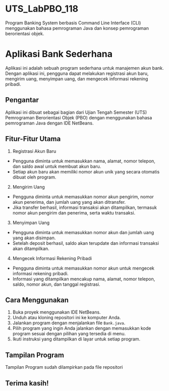# UTS_LabPBO_118
Program Banking System berbasis Command Line  Interface (CLI) menggunakan bahasa pemrograman Java dan konsep pemrograman berorientasi  objek.

# Aplikasi Bank Sederhana

Aplikasi ini adalah sebuah program sederhana untuk manajemen akun bank. Dengan aplikasi ini, pengguna dapat melakukan registrasi akun baru, mengirim uang, menyimpan uang, dan mengecek informasi rekening pribadi.

## Pengantar

Aplikasi ini dibuat sebagai bagian dari Ujian Tengah Semester (UTS) Pemrograman Berorientasi Objek (PBO) dengan menggunakan bahasa pemrograman Java dengan IDE NetBeans.

## Fitur-Fitur Utama

1. Registrasi Akun Baru
- Pengguna diminta untuk memasukkan nama, alamat, nomor telepon, dan saldo awal untuk membuat akun baru.
- Setiap akun baru akan memiliki nomor akun unik yang secara otomatis dibuat oleh program.
2. Mengirim Uang
- Pengguna diminta untuk memasukkan nomor akun pengirim, nomor akun penerima, dan jumlah uang yang akan ditransfer.
- Jika transfer berhasil, informasi transaksi akan ditampilkan, termasuk nomor akun pengirim dan penerima, serta waktu transaksi.
3. Menyimpan Uang
- Pengguna diminta untuk memasukkan nomor akun dan jumlah uang yang akan disimpan.
- Setelah deposit berhasil, saldo akan terupdate dan informasi transaksi akan ditampilkan.
4. Mengecek Informasi Rekening Pribadi
- Pengguna diminta untuk memasukkan nomor akun untuk mengecek informasi rekening pribadi.
- Informasi yang ditampilkan mencakup nama, alamat, nomor telepon, saldo, nomor akun, dan tanggal registrasi.

## Cara Menggunakan

1. Buka proyek menggunakan IDE NetBeans.
2. Unduh atau kloning repositori ini ke komputer Anda.
3. Jalankan program dengan menjalankan file `Bank.java`.
4. Pilih program yang ingin Anda jalankan dengan memasukkan kode program sesuai dengan pilihan yang tersedia di menu.
5. Ikuti instruksi yang ditampilkan di layar untuk setiap program.

## Tampilan Program

Tampilan Program sudah dilampirkan pada file repositori
   

## Terima kasih!

